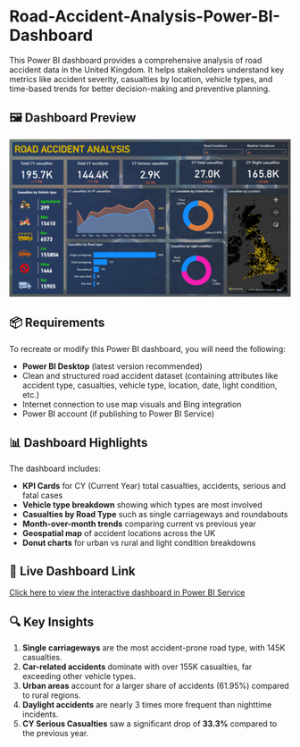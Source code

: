 # Road-Accident-Analysis-Power-BI-Dashboard

This Power BI dashboard provides a comprehensive analysis of road accident data in the United Kingdom. It helps stakeholders understand key metrics like accident severity, casualties by location, vehicle types, and time-based trends for better decision-making and preventive planning.

## 🖼️ Dashboard Preview

<p align="center">
  <img src="./Road_accident .png" alt="Road_accident.png" width="800">
</p>

## 📦 Requirements

To recreate or modify this Power BI dashboard, you will need the following:

- **Power BI Desktop** (latest version recommended)
- Clean and structured road accident dataset (containing attributes like accident type, casualties, vehicle type, location, date, light condition, etc.)
- Internet connection to use map visuals and Bing integration
- Power BI account (if publishing to Power BI Service)



## 📊 Dashboard Highlights

The dashboard includes:

- **KPI Cards** for CY (Current Year) total casualties, accidents, serious and fatal cases
- **Vehicle type breakdown** showing which types are most involved
- **Casualties by Road Type** such as single carriageways and roundabouts
- **Month-over-month trends** comparing current vs previous year
- **Geospatial map** of accident locations across the UK
- **Donut charts** for urban vs rural and light condition breakdowns



## 🔗 Live Dashboard Link

[Click here to view the interactive dashboard in Power BI Service](https://app.powerbi.com/groups/me/reports/1f3c8f8b-6c8c-40eb-b32e-ce60c7410140/3016825717e50b9585a0?experience=power-bi)


## 🔍 Key Insights

1. **Single carriageways** are the most accident-prone road type, with 145K casualties.
2. **Car-related accidents** dominate with over 155K casualties, far exceeding other vehicle types.
3. **Urban areas** account for a larger share of accidents (61.95%) compared to rural regions.
4. **Daylight accidents** are nearly 3 times more frequent than nighttime incidents.
5. **CY Serious Casualties** saw a significant drop of **33.3%** compared to the previous year.


